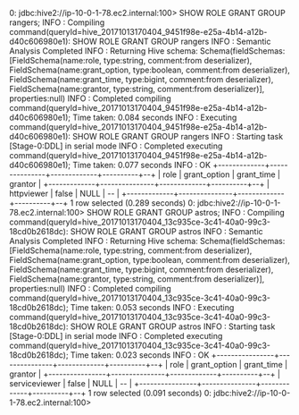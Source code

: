 0: jdbc:hive2://ip-10-0-1-78.ec2.internal:100> SHOW ROLE GRANT GROUP rangers;
INFO  : Compiling command(queryId=hive_20171013170404_9451f98e-e25a-4b14-a12b-d40c606980e1): SHOW ROLE GRANT GROUP rangers
INFO  : Semantic Analysis Completed
INFO  : Returning Hive schema: Schema(fieldSchemas:[FieldSchema(name:role, type:string, comment:from deserializer), FieldSchema(name:grant_option, type:boolean, comment:from deserializer), FieldSchema(name:grant_time, type:bigint, comment:from deserializer), FieldSchema(name:grantor, type:string, comment:from deserializer)], properties:null)
INFO  : Completed compiling command(queryId=hive_20171013170404_9451f98e-e25a-4b14-a12b-d40c606980e1); Time taken: 0.084 seconds
INFO  : Executing command(queryId=hive_20171013170404_9451f98e-e25a-4b14-a12b-d40c606980e1): SHOW ROLE GRANT GROUP rangers
INFO  : Starting task [Stage-0:DDL] in serial mode
INFO  : Completed executing command(queryId=hive_20171013170404_9451f98e-e25a-4b14-a12b-d40c606980e1); Time taken: 0.077 seconds
INFO  : OK
+-------------+---------------+-------------+----------+--+
|    role     | grant_option  | grant_time  | grantor  |
+-------------+---------------+-------------+----------+--+
| httpviewer  | false         | NULL        | --       |
+-------------+---------------+-------------+----------+--+
1 row selected (0.289 seconds)
0: jdbc:hive2://ip-10-0-1-78.ec2.internal:100> SHOW ROLE GRANT GROUP astros;
INFO  : Compiling command(queryId=hive_20171013170404_13c935ce-3c41-40a0-99c3-18cd0b2618dc): SHOW ROLE GRANT GROUP astros
INFO  : Semantic Analysis Completed
INFO  : Returning Hive schema: Schema(fieldSchemas:[FieldSchema(name:role, type:string, comment:from deserializer), FieldSchema(name:grant_option, type:boolean, comment:from deserializer), FieldSchema(name:grant_time, type:bigint, comment:from deserializer), FieldSchema(name:grantor, type:string, comment:from deserializer)], properties:null)
INFO  : Completed compiling command(queryId=hive_20171013170404_13c935ce-3c41-40a0-99c3-18cd0b2618dc); Time taken: 0.053 seconds
INFO  : Executing command(queryId=hive_20171013170404_13c935ce-3c41-40a0-99c3-18cd0b2618dc): SHOW ROLE GRANT GROUP astros
INFO  : Starting task [Stage-0:DDL] in serial mode
INFO  : Completed executing command(queryId=hive_20171013170404_13c935ce-3c41-40a0-99c3-18cd0b2618dc); Time taken: 0.023 seconds
INFO  : OK
+----------------+---------------+-------------+----------+--+
|      role      | grant_option  | grant_time  | grantor  |
+----------------+---------------+-------------+----------+--+
| serviceviewer  | false         | NULL        | --       |
+----------------+---------------+-------------+----------+--+
1 row selected (0.091 seconds)
0: jdbc:hive2://ip-10-0-1-78.ec2.internal:100> 

